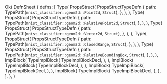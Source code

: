 Ok(
    DefnSheet {
        defns: [
            Type(
                PropsStruct(
                    PropsStructTypeDefn {
                        path: TypePath(`mnist_classifier::geom2d::Point2d`, `Struct`),
                    },
                ),
            ),
            Type(
                PropsStruct(
                    PropsStructTypeDefn {
                        path: TypePath(`mnist_classifier::geom2d::RelativePoint2d`, `Struct`),
                    },
                ),
            ),
            Type(
                PropsStruct(
                    PropsStructTypeDefn {
                        path: TypePath(`mnist_classifier::geom2d::Vector2d`, `Struct`),
                    },
                ),
            ),
            Type(
                PropsStruct(
                    PropsStructTypeDefn {
                        path: TypePath(`mnist_classifier::geom2d::ClosedRange`, `Struct`),
                    },
                ),
            ),
            Type(
                PropsStruct(
                    PropsStructTypeDefn {
                        path: TypePath(`mnist_classifier::geom2d::RelativeBoundingBox`, `Struct`),
                    },
                ),
            ),
            ImplBlock(
                TypeImplBlock(
                    TypeImplBlockDecl,
                ),
            ),
            ImplBlock(
                TypeImplBlock(
                    TypeImplBlockDecl,
                ),
            ),
            ImplBlock(
                TypeImplBlock(
                    TypeImplBlockDecl,
                ),
            ),
            ImplBlock(
                TypeImplBlock(
                    TypeImplBlockDecl,
                ),
            ),
        ],
    },
)